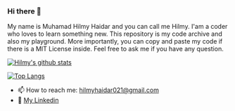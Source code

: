 ### Hi there 👋
My name is Muhamad Hilmy Haidar and you can call me Hilmy. I'am a coder who loves to learn something new. This repository is my code archive and also my playground. More importantly, you can copy and paste my code if there is a MIT License inside. Feel free to ask me if you have any question.
<!--
**mhilmyh/mhilmyh** is a ✨ _special_ ✨ repository because its `README.md` (this file) appears on your GitHub profile.
-->

<!-- Add statistics using anuraghazra/github-readme-stats package -->
[![Hilmy's github stats](https://github-readme-stats.vercel.app/api?username=mhilmyh)](https://github.com/anuraghazra/github-readme-stats)

[![Top Langs](https://github-readme-stats.vercel.app/api/top-langs/?username=mhilmyh&layout=compact)](https://github.com/anuraghazra/github-readme-stats)

- 📫 How to reach me: hilmyhaidar021@gmail.com
- 🌟 [My Linkedin](https://www.linkedin.com/in/hilmy-haidar-344160184/)
